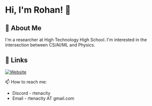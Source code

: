 
# Hi, I'm Rohan! 👋

## 🚀 About Me
I'm a researcher at High Technology High School. I'm interested in the intersection between CS/AI/ML and Physics.


## 🔗 Links
[![Website](https://img.shields.io/badge/my_website-000?style=for-the-badge&logo=red&logoColor=white)](https://rohanarni.com/)

📫 How to reach me:
- Discord - rtenacity
- Email - rtenacity AT gmail.com

